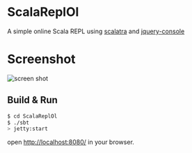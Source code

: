 # ScalaReplOl #

A simple online Scala REPL using [scalatra](http://www.scalatra.org/) and [jquery-console](https://github.com/chrisdone/jquery-console)

# Screenshot #
![screen shot](https://raw.githubusercontent.com/wangke1020/wangke1020.github.io/master/img/Screenshot.png)

## Build & Run ##

```sh
$ cd ScalaReplOl
$ ./sbt
> jetty:start
```

open [http://localhost:8080/](http://localhost:8080/) in your browser.
